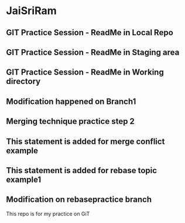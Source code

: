 # JaiSriRam

## GIT Practice Session - ReadMe in Local Repo 

## GIT Practice Session - ReadMe in Staging area

## GIT Practice Session - ReadMe in Working directory

## Modification happened on Branch1

## Merging technique practice step 2

## This statement is added for merge conflict example
## This statement is added for rebase topic example1

## Modification on rebasepractice branch
This repo is for my practice on GiT
